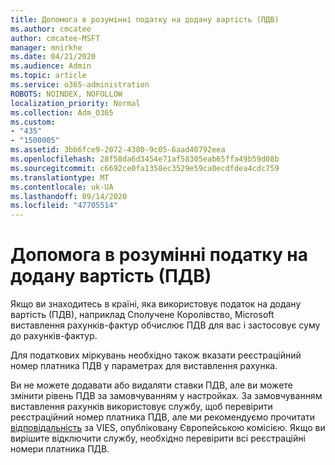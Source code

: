 ```yaml
---
title: Допомога в розумінні податку на додану вартість (ПДВ)
ms.author: cmcatee
author: cmcatee-MSFT
manager: mnirkhe
ms.date: 04/21/2020
ms.audience: Admin
ms.topic: article
ms.service: o365-administration
ROBOTS: NOINDEX, NOFOLLOW
localization_priority: Normal
ms.collection: Adm_O365
ms.custom:
- "435"
- "1500005"
ms.assetid: 3bb6fce9-2072-4380-9c05-6aad40792eea
ms.openlocfilehash: 28f58da6d3454e71af58305eab65ffa49b59d08b
ms.sourcegitcommit: c6692ce0fa1358ec3529e59ca0ecdfdea4cdc759
ms.translationtype: MT
ms.contentlocale: uk-UA
ms.lasthandoff: 09/14/2020
ms.locfileid: "47705514"
---
```

# <a name="help-understanding-value-added-tax-vat"></a>Допомога в розумінні податку на додану вартість (ПДВ)

Якщо ви знаходитесь в країні, яка використовує податок на додану вартість (ПДВ), наприклад Сполучене Королівство, Microsoft виставлення рахунків-фактур обчислює ПДВ для вас і застосовує суму до рахунків-фактур.
  
Для податкових міркувань необхідно також вказати реєстраційний номер платника ПДВ у параметрах для виставлення рахунка.
  
Ви не можете додавати або видаляти ставки ПДВ, але ви можете змінити рівень ПДВ за замовчуванням у настройках. За замовчуванням виставлення рахунків використовує службу, щоб перевірити реєстраційний номер платника ПДВ, але ми рекомендуємо прочитати [відповідальність](https://go.microsoft.com/fwlink/?LinkID=841741) за VIES, опубліковану Європейською комісією. Якщо ви вирішите відключити службу, необхідно перевірити всі реєстраційні номери платника ПДВ.